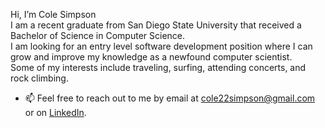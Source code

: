 Hi, I’m Cole Simpson <br>
I am a recent graduate from San Diego State University that received a Bachelor of Science in Computer Science. <br>
I am looking for an entry level software development position where I can grow and improve my knowledge as a newfound 
computer scientist.<br>
Some of my interests include traveling, surfing, attending concerts, and rock climbing.
<br>
- 📫 Feel free to reach out to me by email at cole22simpson@gmail.com or on [LinkedIn](https://www.linkedin.com/in/cole-simpson-0ba836105/).

<!---
cole22simpson/cole22simpson is a ✨ special ✨ repository because its `README.md` (this file) appears on your GitHub profile.
You can click the Preview link to take a look at your changes.
--->
